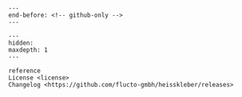 ```{include} ../README.md
---
end-before: <!-- github-only -->
---
```

[license]: license

```{toctree}
---
hidden:
maxdepth: 1
---

reference
License <license>
Changelog <https://github.com/flucto-gmbh/heisskleber/releases>
```

